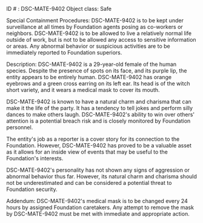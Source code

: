 ID # : DSC-MATE-9402
Object class: Safe

Special Containment Procedures:
DSC-MATE-9402 is to be kept under surveillance at all times by Foundation agents posing as co-workers or neighbors. DSC-MATE-9402 is to be allowed to live a relatively normal life outside of work, but is not to be allowed any access to sensitive information or areas. Any abnormal behavior or suspicious activities are to be immediately reported to Foundation superiors.

Description:
DSC-MATE-9402 is a 29-year-old female of the human species. Despite the presence of spots on its face, and its purple lip, the entity appears to be entirely human. DSC-MATE-9402 has orange eyebrows and a green cross earring on its left ear. Its head is of the witch short variety, and it wears a medical mask to cover its mouth.

DSC-MATE-9402 is known to have a natural charm and charisma that can make it the life of the party. It has a tendency to tell jokes and perform silly dances to make others laugh. DSC-MATE-9402's ability to win over others' attention is a potential breach risk and is closely monitored by Foundation personnel.

The entity's job as a reporter is a cover story for its connection to the Foundation. However, DSC-MATE-9402 has proved to be a valuable asset as it allows for an inside view of events that may be useful to the Foundation's interests.

DSC-MATE-9402's personality has not shown any signs of aggression or abnormal behavior thus far. However, its natural charm and charisma should not be underestimated and can be considered a potential threat to Foundation security.

Addendum:
DSC-MATE-9402's medical mask is to be changed every 24 hours by assigned Foundation caretakers. Any attempt to remove the mask by DSC-MATE-9402 must be met with immediate and appropriate action.